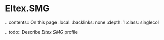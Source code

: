 

# Eltex.SMG

.. contents:: On this page
    :local:
    :backlinks: none
    :depth: 1
    :class: singlecol

.. todo::
    Describe *Eltex.SMG* profile

